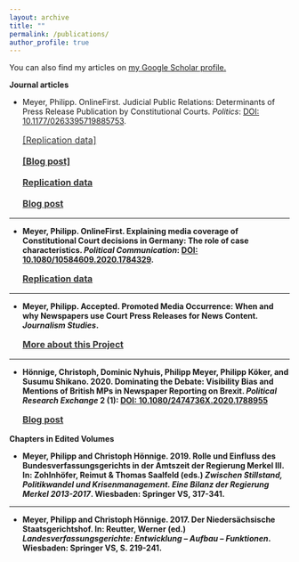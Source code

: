 ```yaml
---
layout: archive
title: ""
permalink: /publications/
author_profile: true
---
```


<script type='text/javascript' src='https://d1bxh8uas1mnw7.cloudfront.net/assets/embed.js'></script>

You can also find my articles on <u><a href="https://scholar.google.de/citations?user=mk7kDiQAAAAJ&hl=de">my Google Scholar profile</a>.</u>

<b>Journal articles</b>

- Meyer, Philipp. OnlineFirst. Judicial Public Relations: Determinants of Press Release Publication by Constitutional Courts. <i>Politics</i>: [DOI: 10.1177/0263395719885753](https://doi.org/10.1177/0263395719885753). <p style="line-height: 1.5;" align="left"><span style="font-size: medium;"><a style="line-height: 1.5;" href="https://github.com/phimeyer/Replication-Data-for-Determinants-of-FCC-Press-Releases"><span style="color: #333333;"><span style="font-size: medium;"> [Replication data] </span></span></a>  <b><p style="line-height: 1.5;" align="left"><span style="font-size: medium;"><a style="line-height: 1.5;" href="http://politicsblog.ac.uk/2019/12/20/communicating-judicial-decisions-evidence-on-the-determinants-of-press-release-publication-from-the-german-case/"><span style="color: #333333;"><span style="font-size: medium;"> [Blog post] </span></span></a>

    <div data-badge-popover="bottom" data-badge-type="donut" data-doi="https://doi.org/10.1177/0263395719885753" data-hide-no-mentions="true" class="altmetric-embed"></div>
    
    <p style="line-height: 1.5;" align="left"><span style="font-size: medium;"><a style="line-height: 1.5;" href="https://github.com/phimeyer/Replication-Data-for-Determinants-of-FCC-Press-Releases"><span style="color: #333333;"><span style="font-size: medium;"> Replication data </span></span></a>
        
    <b><p style="line-height: 1.5;" align="left"><span style="font-size: medium;"><a style="line-height: 1.5;" href="http://politicsblog.ac.uk/2019/12/20/communicating-judicial-decisions-evidence-on-the-determinants-of-press-release-publication-from-the-german-case/"><span style="color: #333333;"><span style="font-size: medium;"> Blog post </span></span></a>
    
<hr>
    
- Meyer, Philipp. OnlineFirst. Explaining media coverage of Constitutional Court decisions in Germany: The role of case characteristics. <i>Political Communication</i>: [DOI: 10.1080/10584609.2020.1784329](https://doi.org/10.1080/10584609.2020.1784329).  

    <div data-badge-popover="bottom" data-badge-type="donut" data-doi="https://doi.org/10.1080/10584609.2020.1784329" data-hide-no-mentions="true" class="altmetric-embed"></div>
    
    <p style="line-height: 1.5;" align="left"><span style="font-size: medium;"><a style="line-height: 1.5;" href="https://doi.org/10.17605/OSF.IO/HFY4K"><span style="color: #333333;"><span style="font-size: medium;"> Replication data </span></span></a>
            
<hr>
    
- Meyer, Philipp. Accepted. Promoted Media Occurrence: When and why Newspapers use Court Press Releases for News Content. <i>Journalism Studies</i>.
    
    <p style="line-height: 1.5;" align="left"><span style="font-size: medium;"><a style="line-height: 1.5;" href="https://phimeyer.github.io/publication/2018c-Meyer"><span style="color: #333333;"><span style="font-size: medium;"> More about this Project </span></span></a>
    
<hr>
    
- Hönnige, Christoph, Dominic Nyhuis, Philipp Meyer, Philipp Köker, and Susumu Shikano. 2020. Dominating the Debate: Visibility Bias and Mentions of British MPs in Newspaper Reporting on Brexit. <i>Political Research Exchange</i> 2 (1): [DOI: 10.1080/2474736X.2020.1788955](https://doi.org/10.1080/2474736X.2020.1788955) 
    
    <div data-badge-popover="bottom" data-badge-type="donut" data-doi="https://doi.org/10.1080/2474736X.2020.1788955" data-hide-no-mentions="true" class="altmetric-embed"></div>
    
     <b><p style="line-height: 1.5;" align="left"><span style="font-size: medium;"><a style="line-height: 1.5;" href="https://ukandeu.ac.uk/how-balanced-was-the-debate-over-brexit"><span style="color: #333333;"><span style="font-size: medium;"> Blog post </span></span></a>

<b>Chapters in Edited Volumes</b>

- Meyer, Philipp and Christoph Hönnige. 2019. Rolle und Einfluss des Bundesverfassungsgerichts in der Amtszeit der Regierung Merkel III. In: Zohlnhöfer, Reimut & Thomas Saalfeld (eds.) <i>Zwischen Stillstand, Politikwandel und Krisenmanagement. Eine Bilanz der Regierung Merkel 2013-2017</i>. Wiesbaden: Springer VS, 317-341.

<hr>
    
- Meyer, Philipp and Christoph Hönnige. 2017. Der Niedersächsische Staatsgerichtshof. In: Reutter, Werner (ed.) <i>Landesverfassungsgerichte: Entwicklung – Aufbau – Funktionen</i>. Wiesbaden: Springer VS, S. 219-241.
